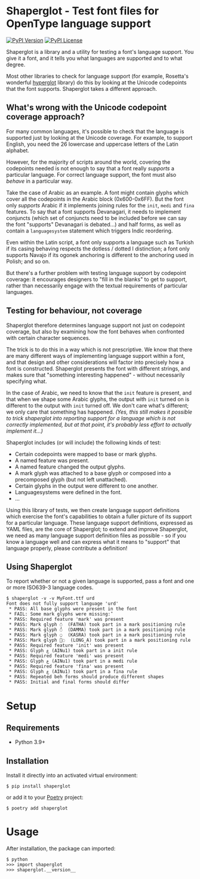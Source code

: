 # Shaperglot - Test font files for OpenType language support

[![PyPI Version](https://img.shields.io/pypi/v/shaperglot.svg)](https://pypi.org/project/shaperglot)
[![PyPI License](https://img.shields.io/pypi/l/shaperglot.svg)](https://pypi.org/project/shaperglot)

Shaperglot is a library and a utility for testing a font's language support.
You give it a font, and it tells you what languages are supported and to what
degree.

Most other libraries to check for language support (for example, Rosetta's
wonderful [hyperglot](https://hyperglot.rosettatype.com) library) do this by
looking at the Unicode codepoints that the font supports. Shaperglot takes
a different approach.

## What's wrong with the Unicode codepoint coverage approach?

For many common languages, it's possible to check that the language is
supported just by looking at the Unicode coverage. For example, to support
English, you need the 26 lowercase and uppercase letters of the Latin alphabet.

However, for the majority of scripts around the world, covering the codepoints
needed is not enough to say that a font really *supports* a particular language.
For correct language support, the font must also *behave* in a particular way.

Take the case of Arabic as an example. A font might contain glyphs which cover
all the codepoints in the Arabic block (0x600-0x6FF). But the font only *supports*
Arabic if it implements joining rules for the `init`, `medi` and `fina` features.
To say that a font supports Devanagari, it needs to implement conjuncts (which
set of conjuncts need to be included before we can say the font "supports"
Devanagari is debated...) and half forms, as well as contain a `languagesystem`
statement which triggers Indic reordering.

Even within the Latin script, a font only supports a language such as Turkish
if its casing behaving respects the dotless / dotted I distinction; a font
only supports Navajo if its ogonek anchoring is different to the anchoring used in
Polish; and so on.

But there's a further problem with testing language support by codepoint coverage:
it encourages designers to "fill in the blanks" to get to support, rather than
necessarily engage with the textual requirements of particular languages.

## Testing for behaviour, not coverage

Shaperglot therefore determines language support not just on codepoint coverage,
but also by examining how the font behaves when confronted with certain character
sequences.

The trick is to do this in a way which is not prescriptive. We know that there
are many different ways of implementing language support within a font, and that
design and other considerations will factor into precisely how a font is
constructed. Shaperglot presents the font with different strings, and makes sure
that "something interesting happened" - without necessarily specifying what.

In the case of Arabic, we need to know that the `init` feature is present, and that
when we shape some Arabic glyphs, the output with `init` turned on is different
to the output with `init` turned off. We don't care what's different; we only
care that something has happened. *(Yes, this still makes it possible to trick shaperglot into reporting support for a language which is not correctly implemented, but at that point, it's probably less effort to actually implement it...)*

Shaperglot includes (or will include) the following kinds of test:

* Certain codepoints were mapped to base or mark glyphs.
* A named feature was present.
* A named feature changed the output glyphs.
* A mark glyph was attached to a base glyph or composed into a precomposed glyph (but not left unattached).
* Certain glyphs in the output were different to one another.
* Languagesystems were defined in the font.
* ...

Using this library of tests, we then create language support definitions which
exercise the font's capabilities to obtain a fuller picture of its support for
a particular language. These language support definitions, expressed as YAML
files, are the core of Shaperglot; to extend and improve Shaperglot, we need as
many language support definition files as possible - so if you know a language
well and can express what it means to "support" that language properly, please
contribute a definition!

## Using Shaperglot

To report whether or not a given language is supported, pass a font and one or
more ISO639-3 language codes. 

```
$ shaperglot -v -v MyFont.ttf urd
Font does not fully support language 'urd'
 * PASS: All base glyphs were present in the font
 * FAIL: Some mark glyphs were missing: ْ
 * PASS: Required feature 'mark' was present
 * PASS: Mark glyph ◌َ  (FATHA) took part in a mark positioning rule
 * PASS: Mark glyph ◌ُ  (DAMMA) took part in a mark positioning rule
 * PASS: Mark glyph ◌ِ  (KASRA) took part in a mark positioning rule
 * PASS: Mark glyph ◌ٰ  (LONG_A) took part in a mark positioning rule
 * PASS: Required feature 'init' was present
 * PASS: Glyph ع (AINu1) took part in a init rule
 * PASS: Required feature 'medi' was present
 * PASS: Glyph ع (AINu1) took part in a medi rule
 * PASS: Required feature 'fina' was present
 * PASS: Glyph ع (AINu1) took part in a fina rule
 * PASS: Repeated beh forms should produce different shapes
 * PASS: Initial and final forms should differ
```

# Setup

## Requirements

* Python 3.9+

## Installation

Install it directly into an activated virtual environment:

```text
$ pip install shaperglot
```

or add it to your [Poetry](https://poetry.eustace.io/) project:

```text
$ poetry add shaperglot
```

# Usage

After installation, the package can imported:

```text
$ python
>>> import shaperglot
>>> shaperglot.__version__
```
